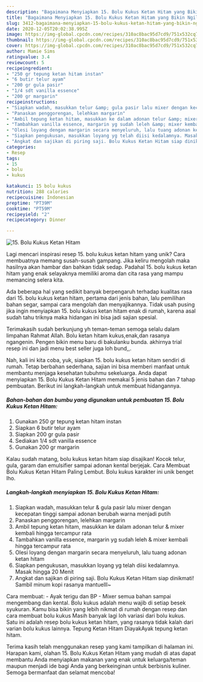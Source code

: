 ```yaml
---
description: "Bagaimana Menyiapkan 15. Bolu Kukus Ketan Hitam yang Bikin Ngiler"
title: "Bagaimana Menyiapkan 15. Bolu Kukus Ketan Hitam yang Bikin Ngiler"
slug: 3412-bagaimana-menyiapkan-15-bolu-kukus-ketan-hitam-yang-bikin-ngiler
date: 2020-12-05T20:02:38.995Z
image: https://img-global.cpcdn.com/recipes/310ac8bac95d7cd9/751x532cq70/15-bolu-kukus-ketan-hitam-foto-resep-utama.jpg
thumbnail: https://img-global.cpcdn.com/recipes/310ac8bac95d7cd9/751x532cq70/15-bolu-kukus-ketan-hitam-foto-resep-utama.jpg
cover: https://img-global.cpcdn.com/recipes/310ac8bac95d7cd9/751x532cq70/15-bolu-kukus-ketan-hitam-foto-resep-utama.jpg
author: Mamie Sims
ratingvalue: 3.4
reviewcount: 5
recipeingredient:
- "250 gr tepung ketan hitam instan"
- "6 butir telur ayam"
- "200 gr gula pasir"
- "1/4 sdt vanilla essence"
- "200 gr margarin"
recipeinstructions:
- "Siapkan wadah, masukkan telur &amp; gula pasir lalu mixer dengan kecepatan tinggi sampai adonan berubah warna menjadi putih"
- "Panaskan penggorengan, lelehkan margarin"
- "Ambil tepung ketan hitam, masukkan ke dalam adonan telur &amp; mixer kembali hingga tercampur rata"
- "Tambahkan vanilla essence, margarin yg sudah leleh &amp; mixer kembali hingga tercampur rata"
- "Olesi loyang dengan margarin secara menyeluruh, lalu tuang adonan ketan hitam"
- "Siapkan pengukusan, masukkan loyang yg telah diisi kedalamnya. Masak hingga 20 Menit"
- "Angkat dan sajikan di piring saji. Bolu Kukus Ketan Hitam siap dinikmati! Sambil minum kopi rasanya mantuelll~"
categories:
- Resep
tags:
- 15
- bolu
- kukus

katakunci: 15 bolu kukus 
nutrition: 288 calories
recipecuisine: Indonesian
preptime: "PT39M"
cooktime: "PT59M"
recipeyield: "2"
recipecategory: Dinner

---
```



![15. Bolu Kukus Ketan Hitam](https://img-global.cpcdn.com/recipes/310ac8bac95d7cd9/751x532cq70/15-bolu-kukus-ketan-hitam-foto-resep-utama.jpg)

Lagi mencari inspirasi resep 15. bolu kukus ketan hitam yang unik? Cara membuatnya memang susah-susah gampang. Jika keliru mengolah maka hasilnya akan hambar dan bahkan tidak sedap. Padahal 15. bolu kukus ketan hitam yang enak selayaknya memiliki aroma dan cita rasa yang mampu memancing selera kita.

Ada beberapa hal yang sedikit banyak berpengaruh terhadap kualitas rasa dari 15. bolu kukus ketan hitam, pertama dari jenis bahan, lalu pemilihan bahan segar, sampai cara mengolah dan menyajikannya. Tidak usah pusing jika ingin menyiapkan 15. bolu kukus ketan hitam enak di rumah, karena asal sudah tahu triknya maka hidangan ini bisa jadi sajian spesial.

Terimakasih sudah berkunjung yh teman-teman semoga selalu dalam limpahan Rahmat Allah. Bolu ketan hitam kukus,enak,dan rasanya ngangenin. Pengen bikin menu baru di bakulanku bunda. akhirnya trial resep ini dan jadi menu best seller juga loh bund,,.


Nah, kali ini kita coba, yuk, siapkan 15. bolu kukus ketan hitam sendiri di rumah. Tetap berbahan sederhana, sajian ini bisa memberi manfaat untuk membantu menjaga kesehatan tubuhmu sekeluarga. Anda dapat menyiapkan 15. Bolu Kukus Ketan Hitam memakai 5 jenis bahan dan 7 tahap pembuatan. Berikut ini langkah-langkah untuk membuat hidangannya.

<!--inarticleads1-->

##### Bahan-bahan dan bumbu yang digunakan untuk pembuatan 15. Bolu Kukus Ketan Hitam:

1. Gunakan 250 gr tepung ketan hitam instan
1. Siapkan 6 butir telur ayam
1. Siapkan 200 gr gula pasir
1. Sediakan 1/4 sdt vanilla essence
1. Gunakan 200 gr margarin


Kalau sudah matang, bolu kukus ketan hitam siap disajikan! Kocok telur, gula, garam dan emulsifier sampai adonan kental berjejak. Cara Membuat Bolu Kukus Ketan Hitam Paling Lembut. Bolu kukus karakter ini unik benget lho. 

<!--inarticleads2-->

##### Langkah-langkah menyiapkan 15. Bolu Kukus Ketan Hitam:

1. Siapkan wadah, masukkan telur &amp; gula pasir lalu mixer dengan kecepatan tinggi sampai adonan berubah warna menjadi putih
1. Panaskan penggorengan, lelehkan margarin
1. Ambil tepung ketan hitam, masukkan ke dalam adonan telur &amp; mixer kembali hingga tercampur rata
1. Tambahkan vanilla essence, margarin yg sudah leleh &amp; mixer kembali hingga tercampur rata
1. Olesi loyang dengan margarin secara menyeluruh, lalu tuang adonan ketan hitam
1. Siapkan pengukusan, masukkan loyang yg telah diisi kedalamnya. Masak hingga 20 Menit
1. Angkat dan sajikan di piring saji. Bolu Kukus Ketan Hitam siap dinikmati! Sambil minum kopi rasanya mantuelll~


Cara membuat: - Ayak terigu dan BP - Mixer semua bahan sampai mengembang dan kental. Bolu kukus adalah menu wajib di setiap besek syukuran. Kamu bisa bikin yang lebih nikmat di rumah dengan resep dan cara membuat bolu kukus Masih banyak lagi loh variasi dari bolu kukus. Satu ini adalah resep bolu kukus ketan hitam, yang rasanya tidak kalah dari varian bolu kukus lainnya. Tepung Ketan Hitam DiayakAyak tepung ketan hitam. 

Terima kasih telah menggunakan resep yang kami tampilkan di halaman ini. Harapan kami, olahan 15. Bolu Kukus Ketan Hitam yang mudah di atas dapat membantu Anda menyiapkan makanan yang enak untuk keluarga/teman maupun menjadi ide bagi Anda yang berkeinginan untuk berbisnis kuliner. Semoga bermanfaat dan selamat mencoba!
